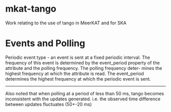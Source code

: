 # mkat-tango

Work relating to the use of tango in MeerKAT and for SKA


Events and Polling
==================
Periodic event type - an event is sent at a fixed periodic interval. The frequency of this event is determined by
the event_period property of the attribute and the polling frequency. The polling frequency deter-
mines the highest frequency at which the attribute is read. The event_period determines the highest frequency at 
which the periodic event is sent.

------------------------------------------------------------
Also noted that when polling at a period of less than 50 ms, tango becomes inconsistent with the updates generated. i.e. the observed time difference between updates fluctuates (50+-20 ms)
